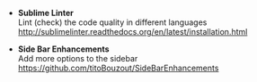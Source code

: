 * **Sublime Linter**   
Lint (check) the code quality in different languages   
http://sublimelinter.readthedocs.org/en/latest/installation.html   

* **Side Bar Enhancements**   
Add more options to the sidebar    
https://github.com/titoBouzout/SideBarEnhancements